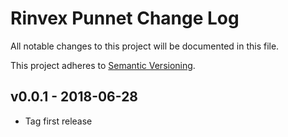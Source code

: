 # Rinvex Punnet Change Log

All notable changes to this project will be documented in this file.

This project adheres to [Semantic Versioning](CONTRIBUTING.md).


## v0.0.1 - 2018-06-28
- Tag first release
